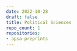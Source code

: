 ```yaml
---
date: 2022-10-28
draft: false
title: Political Sciences
repo_count: 1
repositories:
- apsa-preprints
---
```



